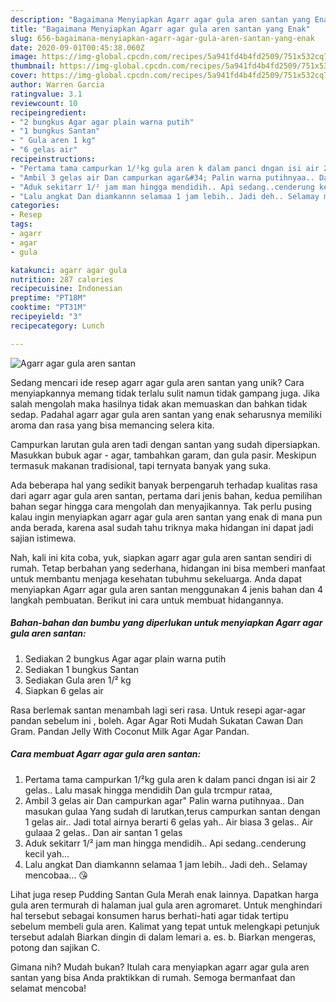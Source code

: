 ```yaml
---
description: "Bagaimana Menyiapkan Agarr agar gula aren santan yang Enak"
title: "Bagaimana Menyiapkan Agarr agar gula aren santan yang Enak"
slug: 656-bagaimana-menyiapkan-agarr-agar-gula-aren-santan-yang-enak
date: 2020-09-01T00:45:38.060Z
image: https://img-global.cpcdn.com/recipes/5a941fd4b4fd2509/751x532cq70/agarr-agar-gula-aren-santan-foto-resep-utama.jpg
thumbnail: https://img-global.cpcdn.com/recipes/5a941fd4b4fd2509/751x532cq70/agarr-agar-gula-aren-santan-foto-resep-utama.jpg
cover: https://img-global.cpcdn.com/recipes/5a941fd4b4fd2509/751x532cq70/agarr-agar-gula-aren-santan-foto-resep-utama.jpg
author: Warren Garcia
ratingvalue: 3.1
reviewcount: 10
recipeingredient:
- "2 bungkus Agar agar plain warna putih"
- "1 bungkus Santan"
- " Gula aren 1 kg"
- "6 gelas air"
recipeinstructions:
- "Pertama tama campurkan 1/²kg gula aren k dalam panci dngan isi air 2 gelas.. Lalu masak hingga mendidih Dan gula trcmpur rataa,"
- "Ambil 3 gelas air Dan campurkan agar&#34; Palin warna putihnyaa.. Dan masukan gulaa Yang sudah di larutkan,terus campurkan santan dengan 1 gelas air.. Jadi total airnya berarti 6 gelas yah.. Air biasa 3 gelas.. Air gulaaa 2 gelas.. Dan air santan 1 gelas"
- "Aduk sekitarr 1/² jam man hingga mendidih.. Api sedang..cenderung kecil yah..."
- "Lalu angkat Dan diamkannn selamaa 1 jam lebih.. Jadi deh.. Selamay mencobaa... 😘"
categories:
- Resep
tags:
- agarr
- agar
- gula

katakunci: agarr agar gula 
nutrition: 287 calories
recipecuisine: Indonesian
preptime: "PT18M"
cooktime: "PT31M"
recipeyield: "3"
recipecategory: Lunch

---
```



![Agarr agar gula aren santan](https://img-global.cpcdn.com/recipes/5a941fd4b4fd2509/751x532cq70/agarr-agar-gula-aren-santan-foto-resep-utama.jpg)

Sedang mencari ide resep agarr agar gula aren santan yang unik? Cara menyiapkannya memang tidak terlalu sulit namun tidak gampang juga. Jika salah mengolah maka hasilnya tidak akan memuaskan dan bahkan tidak sedap. Padahal agarr agar gula aren santan yang enak seharusnya memiliki aroma dan rasa yang bisa memancing selera kita.

Campurkan larutan gula aren tadi dengan santan yang sudah dipersiapkan. Masukkan bubuk agar - agar, tambahkan garam, dan gula pasir. Meskipun termasuk makanan tradisional, tapi ternyata banyak yang suka.

Ada beberapa hal yang sedikit banyak berpengaruh terhadap kualitas rasa dari agarr agar gula aren santan, pertama dari jenis bahan, kedua pemilihan bahan segar hingga cara mengolah dan menyajikannya. Tak perlu pusing kalau ingin menyiapkan agarr agar gula aren santan yang enak di mana pun anda berada, karena asal sudah tahu triknya maka hidangan ini dapat jadi sajian istimewa.


Nah, kali ini kita coba, yuk, siapkan agarr agar gula aren santan sendiri di rumah. Tetap berbahan yang sederhana, hidangan ini bisa memberi manfaat untuk membantu menjaga kesehatan tubuhmu sekeluarga. Anda dapat menyiapkan Agarr agar gula aren santan menggunakan 4 jenis bahan dan 4 langkah pembuatan. Berikut ini cara untuk membuat hidangannya.

<!--inarticleads1-->

##### Bahan-bahan dan bumbu yang diperlukan untuk menyiapkan Agarr agar gula aren santan:

1. Sediakan 2 bungkus Agar agar plain warna putih
1. Sediakan 1 bungkus Santan
1. Sediakan  Gula aren 1/² kg
1. Siapkan 6 gelas air


Rasa berlemak santan menambah lagi seri rasa. Untuk resepi agar-agar pandan sebelum ini , boleh. Agar Agar Roti Mudah Sukatan Cawan Dan Gram. Pandan Jelly With Coconut Milk Agar Agar Pandan. 

<!--inarticleads2-->

##### Cara membuat Agarr agar gula aren santan:

1. Pertama tama campurkan 1/²kg gula aren k dalam panci dngan isi air 2 gelas.. Lalu masak hingga mendidih Dan gula trcmpur rataa,
1. Ambil 3 gelas air Dan campurkan agar&#34; Palin warna putihnyaa.. Dan masukan gulaa Yang sudah di larutkan,terus campurkan santan dengan 1 gelas air.. Jadi total airnya berarti 6 gelas yah.. Air biasa 3 gelas.. Air gulaaa 2 gelas.. Dan air santan 1 gelas
1. Aduk sekitarr 1/² jam man hingga mendidih.. Api sedang..cenderung kecil yah...
1. Lalu angkat Dan diamkannn selamaa 1 jam lebih.. Jadi deh.. Selamay mencobaa... 😘


Lihat juga resep Pudding Santan Gula Merah enak lainnya. Dapatkan harga gula aren termurah di halaman jual gula aren agromaret. Untuk menghindari hal tersebut sebagai konsumen harus berhati-hati agar tidak tertipu sebelum membeli gula aren. Kalimat yang tepat untuk melengkapi petunjuk tersebut adalah Biarkan dingin di dalam lemari a. es. b. Biarkan mengeras, potong dan sajikan C. 

Gimana nih? Mudah bukan? Itulah cara menyiapkan agarr agar gula aren santan yang bisa Anda praktikkan di rumah. Semoga bermanfaat dan selamat mencoba!
